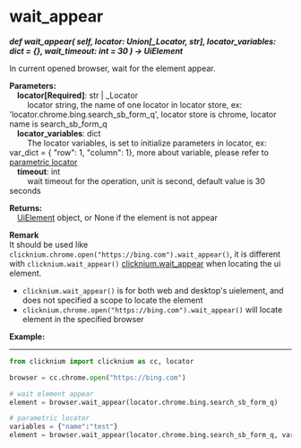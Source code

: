 # wait_appear
***def wait_appear(
        self,
        locator: Union[_Locator, str],
        locator_variables: dict = {},
        wait_timeout: int = 30
    ) -> UiElement***  

In current opened browser, wait for the element appear.

**Parameters:**  
    &emsp;**locator[Required]**: str | _Locator   
        &emsp;&emsp; locator string, the name of one locator in locator store, ex: 'locator.chrome.bing.search_sb_form_q', locator store is chrome, locator name is search_sb_form_q  
    &emsp;**locator_variables**: dict  
        &emsp;&emsp; The locator variables, is set to initialize parameters in locator, ex: var_dict = { "row": 1,  "column": 1}, more about variable, please refer to [parametric locator](./doc/parametric_locator.md)  
    &emsp;**timeout**: int  
        &emsp;&emsp; wait timeout for the operation, unit is second, default value is 30 seconds 

**Returns:**  
    &emsp;[UiElement](./doc/api/python/uielement/uielement.md) object, or None if the element is not appear

**Remark**  
It should be used like `clicknium.chrome.open("https://bing.com").wait_appear()`, it is different with `clicknium.wait_appear()` [clicknium.wait_appear](./doc/api/python/wait_appear.md) when locating the ui element.
- `clicknium.wait_appear()` is for both web and desktop's uielement, and does not specified a scope to locate the element
- `clicknium.chrome.open("https://bing.com").wait_appear()` will locate element in the specified browser

**Example:**
***
```python
from clicknium import clicknium as cc, locator

browser = cc.chrome.open("https://bing.com")

# wait element appear
element = browser.wait_appear(locator.chrome.bing.search_sb_form_q)

# parametric locator
variables = {"name":"test"}
element = browser.wait_appear(locator.chrome.bing.search_sb_form_q, variables)

```